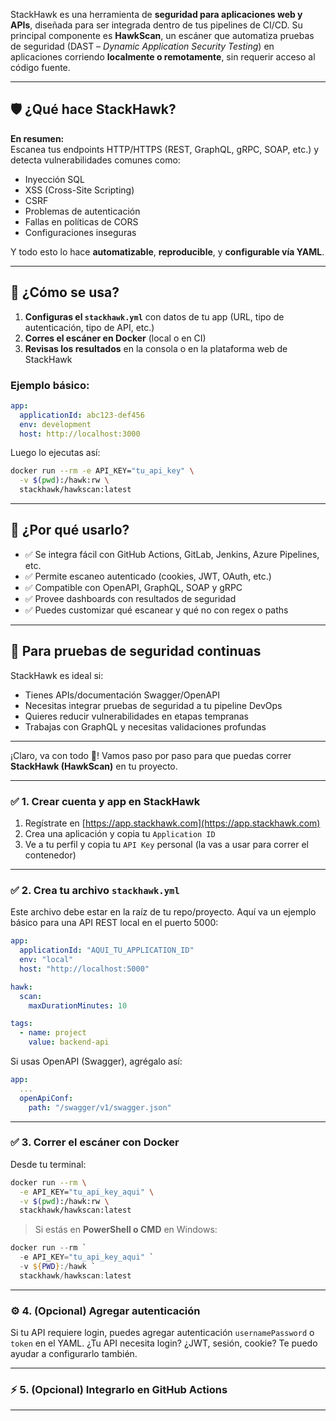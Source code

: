 StackHawk es una herramienta de **seguridad para aplicaciones web y APIs**, diseñada para ser integrada dentro de tus pipelines de CI/CD. Su principal componente es **HawkScan**, un escáner que automatiza pruebas de seguridad (DAST – *Dynamic Application Security Testing*) en aplicaciones corriendo **localmente o remotamente**, sin requerir acceso al código fuente.

---

## 🛡️ ¿Qué hace StackHawk?

**En resumen:**  
Escanea tus endpoints HTTP/HTTPS (REST, GraphQL, gRPC, SOAP, etc.) y detecta vulnerabilidades comunes como:

- Inyección SQL
- XSS (Cross-Site Scripting)
- CSRF
- Problemas de autenticación
- Fallas en políticas de CORS
- Configuraciones inseguras

Y todo esto lo hace **automatizable**, **reproducible**, y **configurable vía YAML**.

---

## 🔧 ¿Cómo se usa?

1. **Configuras el `stackhawk.yml`** con datos de tu app (URL, tipo de autenticación, tipo de API, etc.)
2. **Corres el escáner en Docker** (local o en CI)
3. **Revisas los resultados** en la consola o en la plataforma web de StackHawk

### Ejemplo básico:
```yaml
app:
  applicationId: abc123-def456
  env: development
  host: http://localhost:3000
```

Luego lo ejecutas así:
```bash
docker run --rm -e API_KEY="tu_api_key" \
  -v $(pwd):/hawk:rw \
  stackhawk/hawkscan:latest
```

---

## 🧠 ¿Por qué usarlo?

- ✅ Se integra fácil con GitHub Actions, GitLab, Jenkins, Azure Pipelines, etc.
- ✅ Permite escaneo autenticado (cookies, JWT, OAuth, etc.)
- ✅ Compatible con OpenAPI, GraphQL, SOAP y gRPC
- ✅ Provee dashboards con resultados de seguridad
- ✅ Puedes customizar qué escanear y qué no con regex o paths

---

## 🧪 Para pruebas de seguridad continuas

StackHawk es ideal si:
- Tienes APIs/documentación Swagger/OpenAPI
- Necesitas integrar pruebas de seguridad a tu pipeline DevOps
- Quieres reducir vulnerabilidades en etapas tempranas
- Trabajas con GraphQL y necesitas validaciones profundas

---

¡Claro, va con todo 🔐! Vamos paso por paso para que puedas correr **StackHawk (HawkScan)** en tu proyecto.

---

### ✅ 1. **Crear cuenta y app en StackHawk**

1. Regístrate en [https://app.stackhawk.com](https://app.stackhawk.com)
2. Crea una aplicación y copia tu `Application ID`
3. Ve a tu perfil y copia tu `API Key` personal (la vas a usar para correr el contenedor)

---

### ✅ 2. **Crea tu archivo `stackhawk.yml`**

Este archivo debe estar en la raíz de tu repo/proyecto. Aquí va un ejemplo básico para una API REST local en el puerto 5000:

```yaml
app:
  applicationId: "AQUI_TU_APPLICATION_ID"
  env: "local"
  host: "http://localhost:5000"

hawk:
  scan:
    maxDurationMinutes: 10

tags:
  - name: project
    value: backend-api
```

Si usas OpenAPI (Swagger), agrégalo así:

```yaml
app:
  ...
  openApiConf:
    path: "/swagger/v1/swagger.json"
```

---

### ✅ 3. **Correr el escáner con Docker**

Desde tu terminal:

```bash
docker run --rm \
  -e API_KEY="tu_api_key_aqui" \
  -v $(pwd):/hawk:rw \
  stackhawk/hawkscan:latest
```

> Si estás en **PowerShell o CMD** en Windows:
```powershell
docker run --rm `
  -e API_KEY="tu_api_key_aqui" `
  -v ${PWD}:/hawk `
  stackhawk/hawkscan:latest
```

---

### ⚙️ 4. (Opcional) Agregar autenticación

Si tu API requiere login, puedes agregar autenticación `usernamePassword` o `token` en el YAML. ¿Tu API necesita login? ¿JWT, sesión, cookie? Te puedo ayudar a configurarlo también.

---

### ⚡ 5. (Opcional) Integrarlo en GitHub Actions

---
